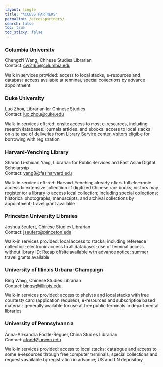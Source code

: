 ```yaml
---
layout: single
title: "ACCESS PARTNERS"
permalink: /accesspartners/
search: false
toc: true
toc_sticky: false
---
```

### Columbia University

Chengzhi Wang, Chinese Studies Librarian  
Contact: cw2165@columbia.edu

Walk in services provided: access to local stacks, e-resources and database access available at terminal, special collections by advance appointment

### Duke University
Luo Zhou, Librarian for Chinese Studies  
Contact: luo.zhou@duke.edu

Walk-in services offered: onsite access to most e-resources, including reearch databases, journals articles, and ebooks; access to local stacks, on-site use of deliveries from Library Service center, visitors eligible for borrowing with registration

### Harvard-Yenching Library

Sharon Li-shiuan Yang, Librarian for Public Services and East Asian Digital Scholarship  
Contact: yang8@fas.harvard.edu

Walk-in services offered: Harvard-Yenching already offers full electronic access to extensive collectiion of digitized Chinese rare books; visitors may register for a library to access local collection; including special collections; historical photographs, manuscripts, and archival collections by appointment; travel grant available

### Princeton University Libraries

Joshua Seufert, Chinese Studies Librarian  
Contact: jseufert@princeton.edu

Walk-in services provided: local access to stacks; including reference collection; electronic access to all databases; use of terminal access without library ID; Recap offsite available with advance notice; summer travel grants available

### University of Illinois Urbana-Champaign
Bing Wang, Chinese Studies Librarian  
Contact: bingw@illinois.edu

Walk-in services provided: access to shelves and local stacks with free courtesty card (application required); e-resources and subscription based materials generally available for use at free public terminals in departmental libraries 

### University of Pennsylvannia
Anna-Alexandra Fodde-Reguer, China Studies Librarian  
Contact: afodd@upenn.edu

Walk-in services provided: access to local stacks; catalogue and access to some e-resources through free computer terminals; special collections and requests available by registration in advance; US and UN depository


